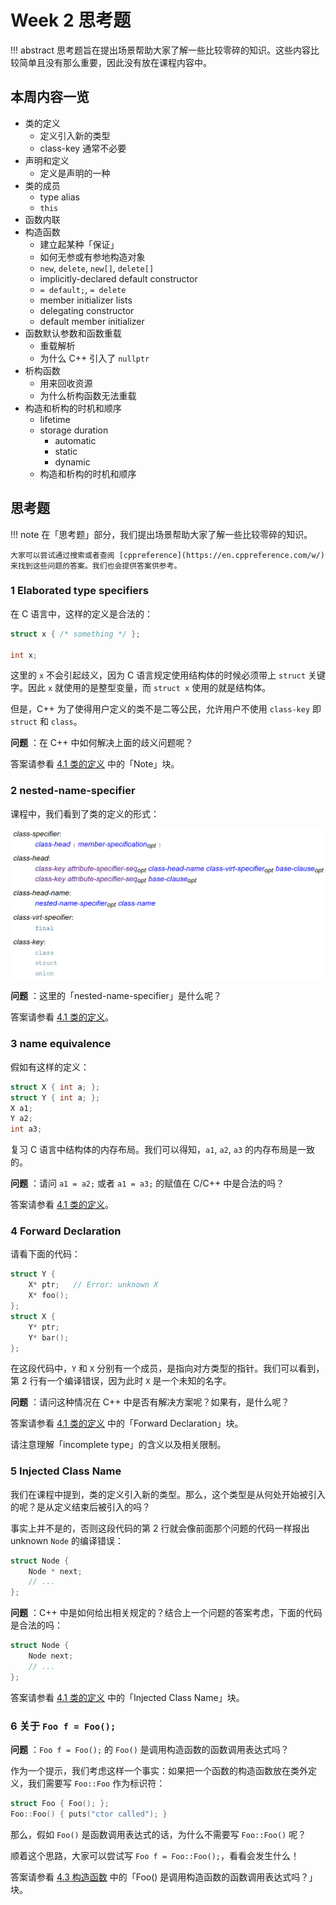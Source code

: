 # Week 2 思考题

!!! abstract
    思考题旨在提出场景帮助大家了解一些比较零碎的知识。这些内容比较简单且没有那么重要，因此没有放在课程内容中。

## 本周内容一览

- 类的定义
    - 定义引入新的类型
    - class-key 通常不必要
- 声明和定义
    - 定义是声明的一种    
- 类的成员
    - type alias
    - `this`
- 函数内联
- 构造函数
    - 建立起某种「保证」
    - 如何无参或有参地构造对象
    - `new`, `delete`, `new[]`, `delete[]`
    - implicitly-declared default constructor
    - `= default;`, `= delete`
    - member initializer lists
    - delegating constructor
    - default member initializer
- 函数默认参数和函数重载
    - 重载解析
    - 为什么 C++ 引入了 `nullptr`
- 析构函数
    - 用来回收资源
    - 为什么析构函数无法重载
- 构造和析构的时机和顺序
    - lifetime
    - storage duration
        - automatic
        - static
        - dynamic
    - 构造和析构的时机和顺序

## 思考题

!!! note
    在「思考题」部分，我们提出场景帮助大家了解一些比较零碎的知识。

    大家可以尝试通过搜索或者查阅 [cppreference](https://en.cppreference.com/w/) 来找到这些问题的答案。我们也会提供答案供参考。

### 1 Elaborated type specifiers

在 C 语言中，这样的定义是合法的：

```c
struct x { /* something */ };

int x;
```

这里的 `x` 不会引起歧义，因为 C 语言规定使用结构体的时候必须带上 `struct` 关键字。因此 `x` 就使用的是整型变量，而 `struct x` 使用的就是结构体。

但是，C++ 为了使得用户定义的类不是二等公民，允许用户不使用 `class-key` 即 `struct` 和 `class`。

**问题** ：在 C++ 中如何解决上面的歧义问题呢？

答案请参看 [4.1 类的定义](../../4_class_1/#41-%E7%B1%BB%E7%9A%84%E5%AE%9A%E4%B9%89) 中的「Note」块。

### 2 nested-name-specifier

课程中，我们看到了类的定义的形式：

![](2023-03-06-22-55-44.png)

**问题** ：这里的「nested-name-specifier」是什么呢？

答案请参看 [4.1 类的定义](../../4_class_1/#41-%E7%B1%BB%E7%9A%84%E5%AE%9A%E4%B9%89)。

### 3 name equivalence

假如有这样的定义：

```c++
struct X { int a; };
struct Y { int a; };
X a1;
Y a2;
int a3;
```

复习 C 语言中结构体的内存布局。我们可以得知，`a1`, `a2`, `a3` 的内存布局是一致的。

**问题** ：请问 `a1 = a2;` 或者 `a1 = a3;` 的赋值在 C/C++ 中是合法的吗？

答案请参看 [4.1 类的定义](../../4_class_1/#41-%E7%B1%BB%E7%9A%84%E5%AE%9A%E4%B9%89)。

### 4 Forward Declaration

请看下面的代码：

```c++ linenums="1"
struct Y {
    X* ptr;   // Error: unknown X
    X* foo();
};
struct X {
    Y* ptr;
    Y* bar();
};
```

在这段代码中，`Y` 和 `X` 分别有一个成员，是指向对方类型的指针。我们可以看到，第 2 行有一个编译错误，因为此时 `X` 是一个未知的名字。

**问题** ：请问这种情况在 C++ 中是否有解决方案呢？如果有，是什么呢？

答案请参看 [4.1 类的定义](../../4_class_1/#41-%E7%B1%BB%E7%9A%84%E5%AE%9A%E4%B9%89) 中的「Forward Declaration」块。

请注意理解「incomplete type」的含义以及相关限制。

### 5 Injected Class Name

我们在课程中提到，类的定义引入新的类型。那么，这个类型是从何处开始被引入的呢？是从定义结束后被引入的吗？

事实上并不是的，否则这段代码的第 2 行就会像前面那个问题的代码一样报出 unknown `Node` 的编译错误：

```c++ linenums="1"
struct Node {
    Node * next;
    // ...
};
```

**问题** ：C++ 中是如何给出相关规定的？结合上一个问题的答案考虑，下面的代码是合法的吗：

```c++
struct Node {
    Node next;
    // ...
};
```

答案请参看 [4.1 类的定义](../../4_class_1/#41-%E7%B1%BB%E7%9A%84%E5%AE%9A%E4%B9%89) 中的「Injected Class Name」块。

### 6 关于 `Foo f = Foo();`

**问题** ：`Foo f = Foo();` 的 `Foo()` 是调用构造函数的函数调用表达式吗？

作为一个提示，我们考虑这样一个事实：如果把一个函数的构造函数放在类外定义，我们需要写 `Foo::Foo` 作为标识符：

```c++
struct Foo { Foo(); };
Foo::Foo() { puts("ctor called"); }
```

那么，假如 `Foo()` 是函数调用表达式的话，为什么不需要写 `Foo::Foo()` 呢？

顺着这个思路，大家可以尝试写 `Foo f = Foo::Foo();`，看看会发生什么！

答案请参看 [4.3 构造函数](../..//4_class_1/#43-%E6%9E%84%E9%80%A0%E5%87%BD%E6%95%B0) 中的「Foo() 是调用构造函数的函数调用表达式吗？」块。